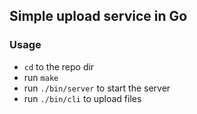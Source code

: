 ## Simple upload service in Go

### Usage
- `cd` to the repo dir
- run `make` 
- run `./bin/server` to start the server
- run `./bin/cli` to upload files
